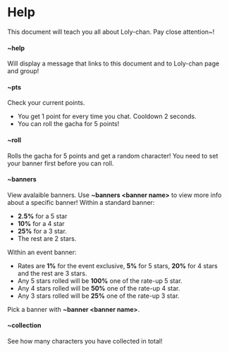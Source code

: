 # Help
This document will teach you all about Loly-chan. Pay close attention~!

#### ~help
Will display a message that links to this document and to Loly-chan page and group!

#### ~pts
Check your current points.
- You get 1 point for every time you chat. Cooldown 2 seconds.
- You can roll the gacha for 5 points!

#### ~roll
Rolls the gacha for 5 points and get a random character!
You need to set your banner first before you can roll.

#### ~banners
View avalaible banners. Use **~banners \<banner name\>** to view more info about a specific banner!
Within a standard banner:
- **2.5%** for a 5 star
- **10%** for a 4 star
- **25%** for a 3 star.
- The rest are 2 stars.

Within an event banner:
- Rates are **1%** for the event exclusive, **5%** for 5 stars, **20%** for 4 stars and the rest are 3 stars.
- Any 5 stars rolled will be **100%** one of the rate-up 5 star.
- Any 4 stars rolled will be **50%** one of the rate-up 4 star.
- Any 3 stars rolled will be **25%** one of the rate-up 3 star.

Pick a banner with **~banner \<banner name\>**.

#### ~collection
See how many characters you have collected in total!

